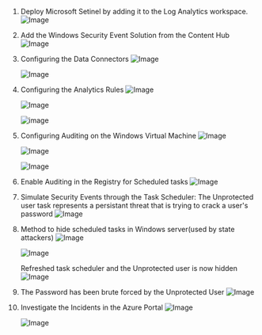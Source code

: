 1. Deploy Microsoft Setinel by adding it to the Log Analytics workspace.
   ![Image](https://github.com/user-attachments/assets/63c6946f-cf5c-4e9b-a26f-fb8e20c4a1f2)


2. Add the Windows Security Event Solution from the Content Hub
   ![Image](https://github.com/user-attachments/assets/1afcc31f-25bf-46ec-82b0-5421c42097fd)

3. Configuring the Data Connectors
   ![Image](https://github.com/user-attachments/assets/1da831bd-2c77-46b5-a2f8-dcd73c21d485)

   ![Image](https://github.com/user-attachments/assets/108c4e2b-710c-42ab-947b-91f7008a84b4)

4. Configuring the Analytics Rules
   ![Image](https://github.com/user-attachments/assets/8074a472-4e11-4ac5-9ee5-04289c79b94e)

   ![Image](https://github.com/user-attachments/assets/e335ed3e-2408-4556-9d0b-e385146feb9e)

   ![image](https://github.com/user-attachments/assets/94f6cb0f-0393-4cea-bc92-f394bae3ed49)

5. Configuring Auditing on the Windows Virtual Machine
   ![Image](https://github.com/user-attachments/assets/fc33cf1c-4b7e-4048-a44d-e7d839ed1479)

   ![Image](https://github.com/user-attachments/assets/26c88469-92fe-4116-8d9d-bbc4a567c86f)

   ![Image](https://github.com/user-attachments/assets/5ebca30d-d268-4ccc-acad-ae610fc4b91d)

6. Enable Auditing in the Registry for Scheduled tasks
   ![Image](https://github.com/user-attachments/assets/7e5fba7e-83af-4771-b248-ad8a98716b5b)

7. Simulate Security Events through the Task Scheduler:
   The Unprotected user task represents a persistant threat that is trying to crack a user's password
   ![Image](https://github.com/user-attachments/assets/7b69c8ca-6924-409a-b18c-9e469814305d)

8. Method to hide scheduled tasks in Windows server(used by state attackers)
   ![Image](https://github.com/user-attachments/assets/87e3d98b-bdc8-426c-bd71-4262d3ea0e89)

   ![Image](https://github.com/user-attachments/assets/241d67b0-6af1-4331-8af6-e6014cbc1636)

   Refreshed task scheduler and the Unprotected user is now hidden
   ![Image](https://github.com/user-attachments/assets/802bb5b3-b675-4e33-9200-24e3c3e3c808)

9. The Password has been brute forced by the Unprotected User
   ![Image](https://github.com/user-attachments/assets/49151d7f-cb0f-4eb4-be70-8ea409911f0d)

10. Investigate the Incidents in the Azure Portal
    ![Image](https://github.com/user-attachments/assets/00725db2-cc46-4d04-abd6-ad23cf1f13a2)

    ![Image](https://github.com/user-attachments/assets/d82289db-1fd7-4c73-890a-e3da0006ce2a)
